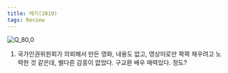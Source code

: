 ```yaml
---
title: 메기(2019)
tags: Review
---
```

![Q_80,0](https://user-images.githubusercontent.com/50545088/156118665-a8c67c57-9846-41ca-9b7c-281c3d0ccc9c.png)

1. 국가인권위원회가 의뢰해서 만든 영화, 내용도 없고, 영상미로만 꽉꽉 채우려고 노력한 것 같은데, 별다른 감흥이 없었다. 구교환 배우 매력있다. 정도?